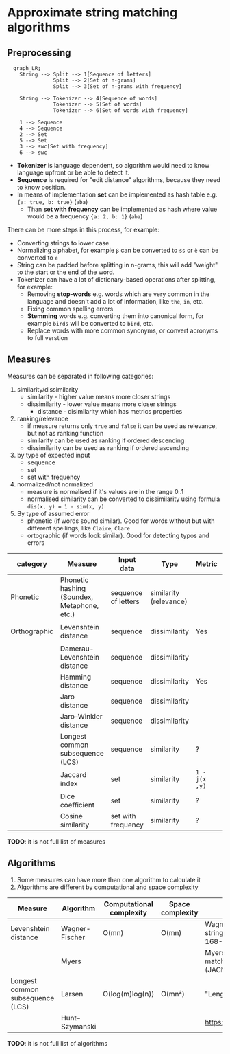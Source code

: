 # Approximate string matching algorithms

## Preprocessing

```mermaid
  graph LR;
    String --> Split --> 1[Sequence of letters]
               Split --> 2[Set of n-grams]
               Split --> 3[Set of n-grams with frequency]

    String --> Tokenizer --> 4[Sequence of words]
               Tokenizer --> 5[Set of words]
               Tokenizer --> 6[Set of words with frequency]

    1 --> Sequence
    4 --> Sequence
    2 --> Set
    5 --> Set
    3 --> swc[Set with frequency]
    6 --> swc
```

- **Tokenizer** is language dependent, so algorithm would need to know language upfront or be able to detect it.
- **Sequence** is required for "edit distance" algorithms, because they need to know position.
- In means of implementation **set** can be implemented as hash table e.g. `{a: true, b: true}` (`aba`)
  - Than **set with frequency** can be implemented as hash where value would be a frequency `{a: 2, b: 1}` (`aba`)

There can be more steps in this process, for example:

- Converting strings to lower case
- Normalizing alphabet, for example `β` can be converted to `ss` or `è` can be converted to `e`
- String can be padded before splitting in n-grams, this will add "weight" to the start or the end of the word.
- Tokenizer can have a lot of dictionary-based operations after splitting, for example:
  - Removing **stop-words** e.g. words which are very common in the language and doesn't add a lot of information, like `the`, `in`, etc.
  - Fixing common spelling errors
  - **Stemming** words e.g. converting them into canonical form, for example `birds` will be converted to `bird`, etc.
  - Replace words with more common synonyms, or convert acronyms to full verstion

## Measures

Measures can be separated in following categories:

1. similarity/dissimilarity
   - similarity - higher value means more closer strings
   - dissimilarity - lower value means more closer strings
     - distance - disimilarity which has metrics properties
2. ranking/relevance
   - if measure returns only `true` and `false` it can be used as relevance, but not as ranking function
   - similarity can be used as ranking if ordered descending
   - dissimilarity can be used as ranking if ordered ascending
3. by type of expected input
   - sequence
   - set
   - set with frequency
4. normalized/not normalized
   - measure is normalised if it's values are in the range 0..1
   - normalised similarity can be converted to dissimilarity using formula `dis(x, y) = 1 - sim(x, y)`
5. By type of assumed error
   - phonetic (if words sound similar). Good for words without but with different spellings, like `Claire`, `Clare`
   - ortographic (if words look similar). Good for detecting typos and errors

| category     | Measure                                     | Input data          | Type                   | Metric        | Normalized                             |
| ------------ | ------------------------------------------- | ------------------- | ---------------------- | ------------- | -------------------------------------- |
| Phonetic     | Phonetic hashing (Soundex, Metaphone, etc.) | sequence of letters | similarity (relevance) |               | Yes                                    |
| Orthographic | Levenshtein distance                        | sequence            | dissimilarity          | Yes           | `l(x, y) / max(len(x), len(y))`        |
|              | Damerau-Levenshtein distance                | sequence            | dissimilarity          |               |                                        |
|              | Hamming distance                            | sequence            | dissimilarity          | Yes           |                                        |
|              | Jaro distance                               | sequence            | dissimilarity          |               |                                        |
|              | Jaro–Winkler distance                       | sequence            | dissimilarity          |               |                                        |
|              | Longest common subsequence (LCS)            | sequence            | similarity             | ?             | `len(lcs(x, y)) / max(len(x), len(y))` |
|              | Jaccard index                               | set                 | similarity             | `1 - j(x ,y)` | Yes                                    |
|              | Dice coefficient                            | set                 | similarity             | ?             | Yes                                    |
|              | Cosine similarity                           | set with frequency  | similarity             | ?             | Yes                                    |

**TODO**: it is not full list of measures

## Algorithms

1. Some measures can have more than one algorithm to calculate it
2. Algorithms are different by computational and space complexity

| Measure                          | Algorithm      | Computational complexity | Space complexity | Comment                                                                                                                                              |
| -------------------------------- | -------------- | ------------------------ | ---------------- | ---------------------------------------------------------------------------------------------------------------------------------------------------- |
| Levenshtein distance             | Wagner-Fischer | O(mn)                    | O(mn)            | Wagner, Robert A., and Michael J. Fischer. "The string-to-string correction problem." Journal of the ACM 21.1 (1974): 168-173                        |
|                                  | Myers          |                          |                  | Myers, Gene. "A fast bit-vector algorithm for approximate string matching based on dynamic programming." Journal of ACM (JACM) 46.3 (1999): 395-415. |
| Longest common subsequence (LCS) | Larsen         | O(log(m)log(n))          | O(mn²)           | "Length of Maximal Common Subsequences", K.S. Larsen                                                                                                 |
|                                  | Hunt–Szymanski |                          |                  | https://imada.sdu.dk/~rolf/Edu/DM823/E16/HuntSzymanski.pdf                                                                                           |

**TODO**: it is not full list of algorithms